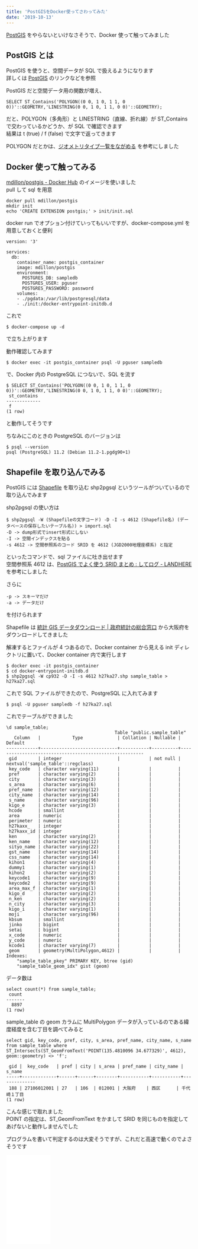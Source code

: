```yaml
---
title: 'PostGISをDocker使ってさわってみた'
date: '2019-10-13'
---
```


[PostGIS](https://lets.postgresql.jp/documents/tutorial/PostGIS/1) をやらないといけなさそうで、Docker 使って触ってみました

## PostGIS とは

PostGIS を使うと、空間データが SQL で扱えるようになります  
詳しくは [PostGIS](https://lets.postgresql.jp/documents/tutorial/PostGIS/1) のリンクなどを参照

PostGIS だと空間データ用の関数が増え、

```
SELECT ST_Contains('POLYGON((0 0, 1 0, 1 1, 0 0))'::GEOMETRY,'LINESTRING(0 0, 1 0, 1 1, 0 0)'::GEOMETRY);
```

だと、POLYGON（多角形）と LINESTRING（直線、折れ線）が ST_Contains で交わっているかどうか、が SQL で確認できます  
結果は t (true) / f (false) で文字で返ってきます

POLYGON だとかは、[ジオメトリタイプ一覧をながめる](https://qiita.com/boiledorange73/items/6d1200b69b5d5c88bcd0) を参考にしました

## Docker 使って触ってみる

[mdillon/postgis \- Docker Hub](https://hub.docker.com/r/mdillon/postgis/) のイメージを使いました  
pull して sql を用意

```
docker pull mdillon/postgis
mkdir init
echo 'CREATE EXTENSION postgis;' > init/init.sql
```

docker run でオプション付けていってもいいですが、docker-compose.yml を用意しておくと便利

```
version: '3'

services:
  db:
    container_name: postgis_container
    image: mdillon/postgis
    environment:
      POSTGRES_DB: sampledb
      POSTGRES_USER: pguser
      POSTGRES_PASSWORD: password
    volumes:
    - ./pgdata:/var/lib/postgresql/data
    - ./init:/docker-entrypoint-initdb.d
```

これで

```
$ docker-compose up -d
```

で立ち上がります

動作確認してみます

```
$ docker exec -it postgis_container psql -U pguser sampledb
```

で、Docker 内の PostgreSQL につないで、SQL を流す

```
$ SELECT ST_Contains('POLYGON((0 0, 1 0, 1 1, 0 0))'::GEOMETRY,'LINESTRING(0 0, 1 0, 1 1, 0 0)'::GEOMETRY);
 st_contains
-------------
 f
(1 row)
```

と動作してそうです

ちなみにこのときの PostgreSQL のバージョンは

```
$ psql --version
psql (PostgreSQL) 11.2 (Debian 11.2-1.pgdg90+1)
```

## Shapefile を取り込んでみる

PostGIS には [Shapefile](https://blog.freks.jp/geospatial-data/) を取り込む shp2pgsql というツールがついているので取り込んでみます

shp2pgsql の使い方は

```
$ shp2pgsql -W (Shapefileの文字コード) -D -I -s 4612 (Shapefile名) (データベースの保存したいテーブル名)) > import.sql
-D -> dump形式でinsert形式にしない
-I -> 空間インデックスを貼る
-s 4612 -> 空間参照系のコード SRID を 4612 (JGD2000地理座標系) と指定
```

といったコマンドで、sql ファイルに吐き出せます  
空間参照系 4612 は、[PostGIS でよく使う SRID まとめ : してログ \- LANDHERE](http://landhere.jp/blog/a79.html) を参考にしました

さらに

```
-p -> スキーマだけ
-a -> データだけ
```

を付けられます

Shapefile は [統計 GIS データダウンロード \| 政府統計の総合窓口](https://www.e-stat.go.jp/gis/statmap-search?page=1&type=2&aggregateUnitForBoundary=A&toukeiCode=00200521&toukeiYear=2015&serveyId=A002005212015&prefCode=27&coordsys=1&format=shape) から大阪府をダウンロードしてきました

解凍するとファイルが 4 つあるので、Docker container から見える init ディレクトリに置いて、Docker container 内で実行します

```
$ docker exec -it postgis_container
$ cd docker-entrypoint-initdb.d
$ shp2pgsql -W cp932 -D -I -s 4612 h27ka27.shp sample_table > h27ka27.sql
```

これで SQL ファイルができたので、PostgreSQL に入れてみます

```
$ psql -U pguser sampledb -f h27ka27.sql
```

これでテーブルができました

```
\d sample_table;
                                         Table "public.sample_table"
   Column   |            Type             | Collation | Nullable |                        Default
------------+-----------------------------+-----------+----------+--------------------------------------------------------
 gid        | integer                     |           | not null | nextval('sample_table'::regclass)
 key_code   | character varying(11)       |           |          |
 pref       | character varying(2)        |           |          |
 city       | character varying(3)        |           |          |
 s_area     | character varying(6)        |           |          |
 pref_name  | character varying(12)       |           |          |
 city_name  | character varying(14)       |           |          |
 s_name     | character varying(96)       |           |          |
 kigo_e     | character varying(3)        |           |          |
 hcode      | smallint                    |           |          |
 area       | numeric                     |           |          |
 perimeter  | numeric                     |           |          |
 h27kaxx_   | integer                     |           |          |
 h27kaxx_id | integer                     |           |          |
 ken        | character varying(2)        |           |          |
 ken_name   | character varying(12)       |           |          |
 sityo_name | character varying(22)       |           |          |
 gst_name   | character varying(14)       |           |          |
 css_name   | character varying(14)       |           |          |
 kihon1     | character varying(4)        |           |          |
 dummy1     | character varying(1)        |           |          |
 kihon2     | character varying(2)        |           |          |
 keycode1   | character varying(9)        |           |          |
 keycode2   | character varying(9)        |           |          |
 area_max_f | character varying(1)        |           |          |
 kigo_d     | character varying(2)        |           |          |
 n_ken      | character varying(2)        |           |          |
 n_city     | character varying(3)        |           |          |
 kigo_i     | character varying(1)        |           |          |
 moji       | character varying(96)       |           |          |
 kbsum      | smallint                    |           |          |
 jinko      | bigint                      |           |          |
 setai      | bigint                      |           |          |
 x_code     | numeric                     |           |          |
 y_code     | numeric                     |           |          |
 kcode1     | character varying(7)        |           |          |
 geom       | geometry(MultiPolygon,4612) |           |          |
Indexes:
    "sample_table_pkey" PRIMARY KEY, btree (gid)
    "sample_table_geom_idx" gist (geom)
```

データ数は

```
select count(*) from sample_table;
 count
-------
  8897
(1 row)
```

sample_table の geom カラムに MultiPolygon データが入っているのである緯度経度を含む丁目を調べてみると

```
select gid, key_code, pref, city, s_area, pref_name, city_name, s_name from sample_table where ST_Intersects(ST_GeomFromText('POINT(135.4810096 34.677329)', 4612), geom::geometry) <> 'f';

 gid |  key_code   | pref | city | s_area | pref_name | city_name |    s_name
-----+-------------+------+------+--------+-----------+-----------+--------------
 188 | 27106012001 | 27   | 106  | 012001 | 大阪府    | 西区      | 千代崎１丁目
(1 row)
```

こんな感じで取れました  
POINT の指定は、ST_GeomFromText をかまして SRID を同じものを指定してあげないと動作しませんでした

プログラムを書いて判定するのは大変そうですが、これだと高速で動くのでよさそうです

<iframe style="width:120px;height:240px;" marginwidth="0" marginheight="0" scrolling="no" frameborder="0" src="//rcm-fe.amazon-adsystem.com/e/cm?lt1=_blank&bc1=000000&IS2=1&bg1=FFFFFF&fc1=000000&lc1=0000FF&t=freks-22&language=ja_JP&o=9&p=8&l=as4&m=amazon&f=ifr&ref=as_ss_li_til&asins=4772253246&linkId=e7f8b94f1cf17305189de2c67c9a7b56"></iframe>
